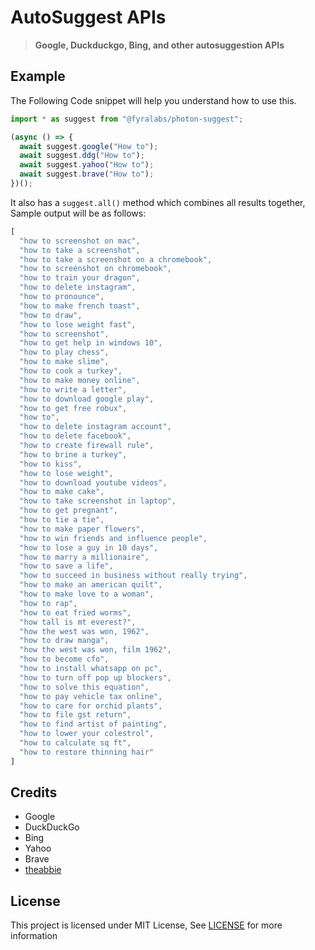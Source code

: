 # AutoSuggest APIs

>**Google, Duckduckgo, Bing, and other autosuggestion APIs**

## Example

The Following Code snippet will help you understand how to use this.

```ts
import * as suggest from "@fyralabs/photon-suggest";

(async () => {
  await suggest.google("How to");
  await suggest.ddg("How to");
  await suggest.yahoo("How to");
  await suggest.brave("How to");
})();
```

It also has a `suggest.all()` method which combines all results together, Sample output will be as follows:

```js
[
  "how to screenshot on mac",
  "how to take a screenshot",
  "how to take a screenshot on a chromebook",
  "how to screenshot on chromebook",
  "how to train your dragon",
  "how to delete instagram",
  "how to pronounce",
  "how to make french toast",
  "how to draw",
  "how to lose weight fast",
  "how to screenshot",
  "how to get help in windows 10",
  "how to play chess",
  "how to make slime",
  "how to cook a turkey",
  "how to make money online",
  "how to write a letter",
  "how to download google play",
  "how to get free robux",
  "how to",
  "how to delete instagram account",
  "how to delete facebook",
  "how to create firewall rule",
  "how to brine a turkey",
  "how to kiss",
  "how to lose weight",
  "how to download youtube videos",
  "how to make cake",
  "how to take screenshot in laptop",
  "how to get pregnant",
  "how to tie a tie",
  "how to make paper flowers",
  "how to win friends and influence people",
  "how to lose a guy in 10 days",
  "how to marry a millionaire",
  "how to save a life",
  "how to succeed in business without really trying",
  "how to make an american quilt",
  "how to make love to a woman",
  "how to rap",
  "how to eat fried worms",
  "how tall is mt everest?",
  "how the west was won, 1962",
  "how to draw manga",
  "how the west was won, film 1962",
  "how to become cfo",
  "how to install whatsapp on pc",
  "how to turn off pop up blockers",
  "how to solve this equation",
  "how to pay vehicle tax online",
  "how to care for orchid plants",
  "how to file gst return",
  "how to find artist of painting",
  "how to lower your colestrol",
  "how to calculate sq ft",
  "how to restore thinning hair"
]
```

## Credits

* Google
* DuckDuckGo
* Bing
* Yahoo
* Brave
* [theabbie](https://github.com/theabbie/suggest)

## License

This project is licensed under MIT License, See [LICENSE](/LICENSE) for more information

